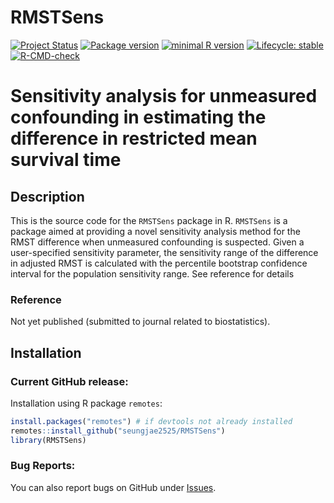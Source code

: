 # RMSTSens

<!-- badges: start -->
[![Project Status](https://www.repostatus.org/badges/latest/active.svg)](https://www.repostatus.org/#active/)
[![Package version](https://img.shields.io/badge/GitHub-1.0.0-orange.svg)](https://github.com/seungjae2525/RMSTSens/)
[![minimal R version](https://img.shields.io/badge/R-v4.0.0+-blue.svg)](https://cran.r-project.org/)
[![Lifecycle: stable](https://img.shields.io/badge/lifecycle-stable-brightgreen.svg)](https://lifecycle.r-lib.org/articles/stages.html#stable)
[![R-CMD-check](https://github.com/seungjae2525/RMSTSens/actions/workflows/R-CMD-check.yaml/badge.svg)](https://github.com/seungjae2525/RMSTSens/actions/workflows/R-CMD-check.yaml)
<!-- badges: end -->

# Sensitivity analysis for unmeasured confounding in estimating the difference in restricted mean survival time

## Description
This is the source code for the `RMSTSens` package in R. 
`RMSTSens` is a package aimed at providing a novel sensitivity analysis method for the RMST difference when unmeasured confounding is suspected.
Given a user-specified sensitivity parameter, the sensitivity range of the difference in adjusted RMST is calculated with the percentile bootstrap confidence interval for the population sensitivity range. See reference for details
 
### Reference
Not yet published (submitted to journal related to biostatistics).


## Installation
### Current GitHub release:
Installation using R package `remotes`:

```r
install.packages("remotes") # if devtools not already installed
remotes::install_github("seungjae2525/RMSTSens")
library(RMSTSens)
```

### Bug Reports:
You can also report bugs on GitHub under [Issues](https://github.com/seungjae2525/RMSTSens/issues/).
